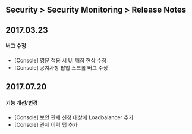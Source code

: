 ## Security > Security Monitoring > Release Notes


## 2017.03.23

#### 버그 수정

* [Console] 영문 적용 시 UI 깨짐 현상 수정
* [Console] 공지사항 팝업 스크롤 버그 수정

## 2017.07.20

#### 기능 개선/변경

* [Console] 보안 관제 신청 대상에 Loadbalancer 추가
* [Console] 관제 이력 탭 추가
